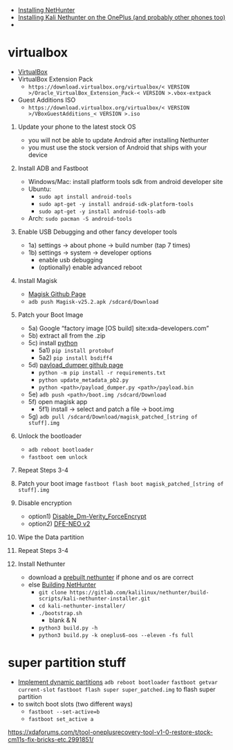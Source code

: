 * [Installing NetHunter](https://www.kali.org/docs/nethunter/installing-nethunter/)
* [Installing Kali Nethunter on the OnePlus (and probably other phones too)](https://www.adamlabay.net/2022/09/17/installing-kali-nethunter-on-the-oneplus-and-probably-other-phones-too/)
* []()

# virtualbox
* [VirtualBox](https://www.virtualbox.org/)
* VirtualBox Extension Pack
  * `https://download.virtualbox.org/virtualbox/< VERSION >/Oracle_VirtualBox_Extension_Pack-< VERSION >.vbox-extpack`
* Guest Additions ISO
  * `https://download.virtualbox.org/virtualbox/< VERSION >/VBoxGuestAdditions_< VERSION >.iso`

1. Update your phone to the latest stock OS
   * you will not be able to update Android after installing Nethunter
   * you must use the stock version of Android that ships with your device
    
2. Install ADB and Fastboot
   * Windows/Mac: install platform tools sdk from android developer site
   * Ubuntu:
     * `sudo apt install android-tools`
     * `sudo apt-get -y install android-sdk-platform-tools`
     * `sudo apt-get -y install android-tools-adb`
   * Arch: `sudo pacman -S android-tools`
  
3. Enable USB Debugging and other fancy developer tools
   * 1a) settings -> about phone -> build number (tap 7 times)
   * 1b) settings -> system -> developer options
     * enable usb debugging
     * (optionally) enable advanced reboot

4. Install Magisk
   * [Magisk Github Page](https://github.com/topjohnwu/Magisk)
   * `adb push Magisk-v25.2.apk /sdcard/Download`

5. Patch your Boot Image
   * 5a) Google “factory image [OS build] site:xda-developers.com”
   * 5b) extract all from the .zip
   * 5c) install [python](https://www.python.org/)
     * 5a1) `pip install protobuf`
     * 5a2) `pip install bsdiff4`
   * 5d) [payload_dumper github page](https://github.com/vm03/payload_dumper)
     * `python -m pip install -r requirements.txt`
     * `python update_metadata_pb2.py`
     * `python <path>/payload_dumper.py <path>/payload.bin`
   * 5e) `adb push <path>/boot.img /sdcard/Download`
   * 5f) open magisk app
     * 5f1) install -> select and patch a file -> boot.img
   * 5g) `adb pull /sdcard/Download/magisk_patched_[string of stuff].img`
  
6. Unlock the bootloader
   * `adb reboot bootloader`
   * `fastboot oem unlock`
  
7. Repeat Steps 3-4
  
8. Patch your boot image
    `fastboot flash boot magisk_patched_[string of stuff].img`

11. Disable encryption
    * option1) [Disable_Dm-Verity_ForceEncrypt](https://github.com/Zackptg5/Disable_Dm-Verity_ForceEncrypt)
    * option2) [DFE-NEO v2](https://xdaforums.com/t/a-b-a-only-script-read-only-erofs-android-10-disable-force-encryption-native-early-override-dfe-neo-v2-disable-encryption-data-userdata.4454017/)

13. Wipe the Data partition


15. Repeat Steps 3-4

16. Install Nethunter
    * download a [prebuilt nethunter](https://www.kali.org/get-kali/#kali-mobile) if phone and os are correct
    * else [Building NetHunter](https://www.kali.org/docs/nethunter/building-nethunter/)
      * `git clone https://gitlab.com/kalilinux/nethunter/build-scripts/kali-nethunter-installer.git`
      * `cd kali-nethunter-installer/`
      * `./bootstrap.sh`
        * blank & N
      * `python3 build.py -h`
      * `python3 build.py -k oneplus6-oos --eleven -fs full`



# super partition stuff
* [Implement dynamic partitions](https://source.android.com/docs/core/ota/dynamic_partitions/implement)
`adb reboot bootloader`
`fastboot getvar current-slot`
`fastboot flash super super_patched.img` to flash super partition 
* to switch boot slots (two different ways)
  * `fastboot --set-active=b`
  * `fastboot set_active a`

https://xdaforums.com/t/tool-oneplusrecovery-tool-v1-0-restore-stock-cm11s-fix-bricks-etc.2991851/
